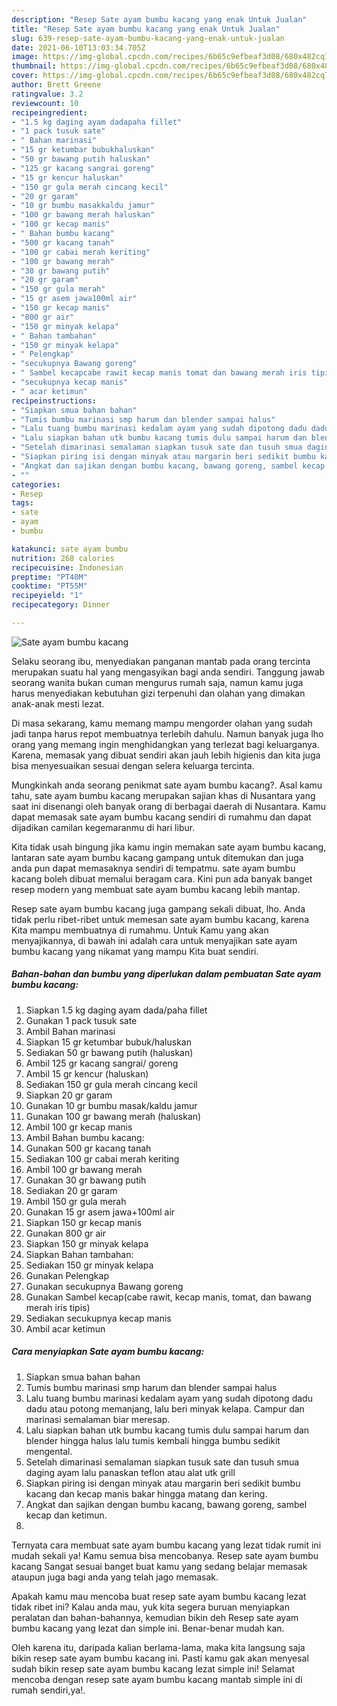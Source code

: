 ```yaml
---
description: "Resep Sate ayam bumbu kacang yang enak Untuk Jualan"
title: "Resep Sate ayam bumbu kacang yang enak Untuk Jualan"
slug: 639-resep-sate-ayam-bumbu-kacang-yang-enak-untuk-jualan
date: 2021-06-10T13:03:34.705Z
image: https://img-global.cpcdn.com/recipes/6b65c9efbeaf3d08/680x482cq70/sate-ayam-bumbu-kacang-foto-resep-utama.jpg
thumbnail: https://img-global.cpcdn.com/recipes/6b65c9efbeaf3d08/680x482cq70/sate-ayam-bumbu-kacang-foto-resep-utama.jpg
cover: https://img-global.cpcdn.com/recipes/6b65c9efbeaf3d08/680x482cq70/sate-ayam-bumbu-kacang-foto-resep-utama.jpg
author: Brett Greene
ratingvalue: 3.2
reviewcount: 10
recipeingredient:
- "1.5 kg daging ayam dadapaha fillet"
- "1 pack tusuk sate"
- " Bahan marinasi"
- "15 gr ketumbar bubukhaluskan"
- "50 gr bawang putih haluskan"
- "125 gr kacang sangrai goreng"
- "15 gr kencur haluskan"
- "150 gr gula merah cincang kecil"
- "20 gr garam"
- "10 gr bumbu masakkaldu jamur"
- "100 gr bawang merah haluskan"
- "100 gr kecap manis"
- " Bahan bumbu kacang"
- "500 gr kacang tanah"
- "100 gr cabai merah keriting"
- "100 gr bawang merah"
- "30 gr bawang putih"
- "20 gr garam"
- "150 gr gula merah"
- "15 gr asem jawa100ml air"
- "150 gr kecap manis"
- "800 gr air"
- "150 gr minyak kelapa"
- " Bahan tambahan"
- "150 gr minyak kelapa"
- " Pelengkap"
- "secukupnya Bawang goreng"
- " Sambel kecapcabe rawit kecap manis tomat dan bawang merah iris tipis"
- "secukupnya kecap manis"
- " acar ketimun"
recipeinstructions:
- "Siapkan smua bahan bahan"
- "Tumis bumbu marinasi smp harum dan blender sampai halus"
- "Lalu tuang bumbu marinasi kedalam ayam yang sudah dipotong dadu dadu atau potong memanjang, lalu beri minyak kelapa. Campur dan marinasi semalaman biar meresap."
- "Lalu siapkan bahan utk bumbu kacang tumis dulu sampai harum dan blender hingga halus lalu tumis kembali hingga bumbu sedikit mengental."
- "Setelah dimarinasi semalaman siapkan tusuk sate dan tusuh smua daging ayam lalu panaskan teflon atau alat utk grill"
- "Siapkan piring isi dengan minyak atau margarin beri sedikit bumbu kacang dan kecap manis bakar hingga matang dan kering."
- "Angkat dan sajikan dengan bumbu kacang, bawang goreng, sambel kecap dan ketimun."
- ""
categories:
- Resep
tags:
- sate
- ayam
- bumbu

katakunci: sate ayam bumbu 
nutrition: 268 calories
recipecuisine: Indonesian
preptime: "PT40M"
cooktime: "PT55M"
recipeyield: "1"
recipecategory: Dinner

---
```



![Sate ayam bumbu kacang](https://img-global.cpcdn.com/recipes/6b65c9efbeaf3d08/680x482cq70/sate-ayam-bumbu-kacang-foto-resep-utama.jpg)

Selaku seorang ibu, menyediakan panganan mantab pada orang tercinta merupakan suatu hal yang mengasyikan bagi anda sendiri. Tanggung jawab seorang  wanita bukan cuman mengurus rumah saja, namun kamu juga harus menyediakan kebutuhan gizi terpenuhi dan olahan yang dimakan anak-anak mesti lezat.

Di masa  sekarang, kamu memang mampu mengorder olahan yang sudah jadi tanpa harus repot membuatnya terlebih dahulu. Namun banyak juga lho orang yang memang ingin menghidangkan yang terlezat bagi keluarganya. Karena, memasak yang dibuat sendiri akan jauh lebih higienis dan kita juga bisa menyesuaikan sesuai dengan selera keluarga tercinta. 



Mungkinkah anda seorang penikmat sate ayam bumbu kacang?. Asal kamu tahu, sate ayam bumbu kacang merupakan sajian khas di Nusantara yang saat ini disenangi oleh banyak orang di berbagai daerah di Nusantara. Kamu dapat memasak sate ayam bumbu kacang sendiri di rumahmu dan dapat dijadikan camilan kegemaranmu di hari libur.

Kita tidak usah bingung jika kamu ingin memakan sate ayam bumbu kacang, lantaran sate ayam bumbu kacang gampang untuk ditemukan dan juga anda pun dapat memasaknya sendiri di tempatmu. sate ayam bumbu kacang boleh dibuat memalui beragam cara. Kini pun ada banyak banget resep modern yang membuat sate ayam bumbu kacang lebih mantap.

Resep sate ayam bumbu kacang juga gampang sekali dibuat, lho. Anda tidak perlu ribet-ribet untuk memesan sate ayam bumbu kacang, karena Kita mampu membuatnya di rumahmu. Untuk Kamu yang akan menyajikannya, di bawah ini adalah cara untuk menyajikan sate ayam bumbu kacang yang nikamat yang mampu Kita buat sendiri.

<!--inarticleads1-->

##### Bahan-bahan dan bumbu yang diperlukan dalam pembuatan Sate ayam bumbu kacang:

1. Siapkan 1.5 kg daging ayam dada/paha fillet
1. Gunakan 1 pack tusuk sate
1. Ambil  Bahan marinasi
1. Siapkan 15 gr ketumbar bubuk/haluskan
1. Sediakan 50 gr bawang putih (haluskan)
1. Ambil 125 gr kacang sangrai/ goreng
1. Ambil 15 gr kencur (haluskan)
1. Sediakan 150 gr gula merah cincang kecil
1. Siapkan 20 gr garam
1. Gunakan 10 gr bumbu masak/kaldu jamur
1. Gunakan 100 gr bawang merah (haluskan)
1. Ambil 100 gr kecap manis
1. Ambil  Bahan bumbu kacang:
1. Gunakan 500 gr kacang tanah
1. Sediakan 100 gr cabai merah keriting
1. Ambil 100 gr bawang merah
1. Gunakan 30 gr bawang putih
1. Sediakan 20 gr garam
1. Ambil 150 gr gula merah
1. Gunakan 15 gr asem jawa+100ml air
1. Siapkan 150 gr kecap manis
1. Gunakan 800 gr air
1. Siapkan 150 gr minyak kelapa
1. Siapkan  Bahan tambahan:
1. Sediakan 150 gr minyak kelapa
1. Gunakan  Pelengkap
1. Gunakan secukupnya Bawang goreng
1. Gunakan  Sambel kecap(cabe rawit, kecap manis, tomat, dan bawang merah iris tipis)
1. Sediakan secukupnya kecap manis
1. Ambil  acar ketimun




<!--inarticleads2-->

##### Cara menyiapkan Sate ayam bumbu kacang:

1. Siapkan smua bahan bahan
1. Tumis bumbu marinasi smp harum dan blender sampai halus
1. Lalu tuang bumbu marinasi kedalam ayam yang sudah dipotong dadu dadu atau potong memanjang, lalu beri minyak kelapa. Campur dan marinasi semalaman biar meresap.
1. Lalu siapkan bahan utk bumbu kacang tumis dulu sampai harum dan blender hingga halus lalu tumis kembali hingga bumbu sedikit mengental.
1. Setelah dimarinasi semalaman siapkan tusuk sate dan tusuh smua daging ayam lalu panaskan teflon atau alat utk grill
1. Siapkan piring isi dengan minyak atau margarin beri sedikit bumbu kacang dan kecap manis bakar hingga matang dan kering.
1. Angkat dan sajikan dengan bumbu kacang, bawang goreng, sambel kecap dan ketimun.
1. 




Ternyata cara membuat sate ayam bumbu kacang yang lezat tidak rumit ini mudah sekali ya! Kamu semua bisa mencobanya. Resep sate ayam bumbu kacang Sangat sesuai banget buat kamu yang sedang belajar memasak ataupun juga bagi anda yang telah jago memasak.

Apakah kamu mau mencoba buat resep sate ayam bumbu kacang lezat tidak ribet ini? Kalau anda mau, yuk kita segera buruan menyiapkan peralatan dan bahan-bahannya, kemudian bikin deh Resep sate ayam bumbu kacang yang lezat dan simple ini. Benar-benar mudah kan. 

Oleh karena itu, daripada kalian berlama-lama, maka kita langsung saja bikin resep sate ayam bumbu kacang ini. Pasti kamu gak akan menyesal sudah bikin resep sate ayam bumbu kacang lezat simple ini! Selamat mencoba dengan resep sate ayam bumbu kacang mantab simple ini di rumah sendiri,ya!.

